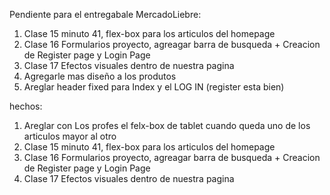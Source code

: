 Pendiente para el entregabale MercadoLiebre:
1. Clase 15 minuto 41, flex-box para los articulos del homepage 
2. Clase 16 Formularios proyecto, agreagar barra de busqueda + Creacion de Register page y Login Page
3. Clase 17 Efectos visuales dentro de nuestra pagina 
4. Agregarle mas diseño a los produtos
5. Areglar header fixed para Index y el LOG IN (register esta bien)


hechos:
1. Areglar con Los profes el felx-box de tablet cuando queda uno de los articulos mayor al otro
2. Clase 15 minuto 41, flex-box para los articulos del homepage 
3. Clase 16 Formularios proyecto, agreagar barra de busqueda + Creacion de Register page y Login Page
4. Clase 17 Efectos visuales dentro de nuestra pagina 
